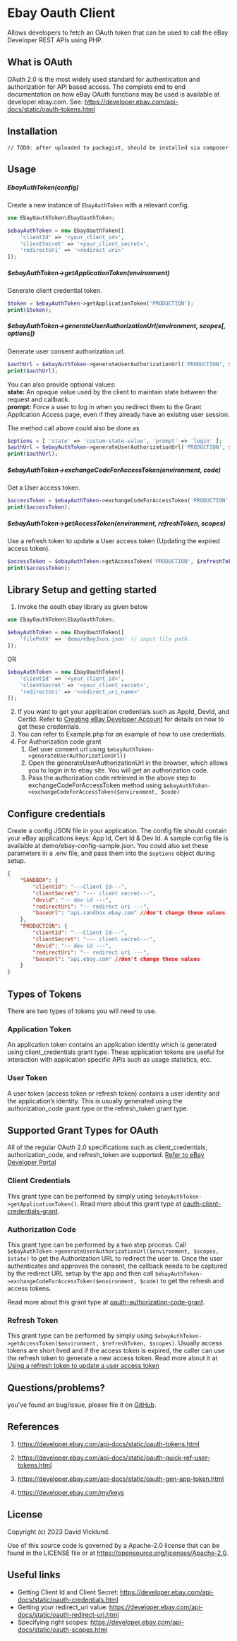 # Ebay Oauth Client

Allows developers to fetch an OAuth token that can be used to call the eBay Developer REST APIs using PHP.

## What is OAuth
OAuth 2.0 is the most widely used standard for authentication and authorization for API based access. The complete end to end documentation on how eBay OAuth functions may be used is available at developer.ebay.com. 
See: https://developer.ebay.com/api-docs/static/oauth-tokens.html

## Installation

```// TODO: after uploaded to packagist, should be installed via composer```

## Usage

##### EbayAuthToken(config)
Create a new instance of `EbayAuthToken` with a relevant config.
```php
use EbayOauthToken\EbayOauthToken;

$ebayAuthToken = new EbayOauthToken([
    'clientId' => '<your_client_id>',
    'clientSecret' => '<your_client_secret>',
    'redirectUri' => '<redirect uri>'
]);
```

##### $ebayAuthToken->getApplicationToken(environment)
Generate client credential token.
```php
$token = $ebayAuthToken->getApplicationToken('PRODUCTION');
print($token);
```

##### $ebayAuthToken->generateUserAuthorizationUrl(environment, scopes[, options])
Generate user consent authorization url.
```php
$authUrl = $ebayAuthToken->generateUserAuthorizationUrl('PRODUCTION', $scopes);
print($authUrl);
```

You can also provide optional values:\
**state:** An opaque value used by the client to maintain state between the request and callback.\
**prompt:** Force a user to log in when you redirect them to the Grant Application Access page, even if they already have an existing user session.

The method call above could also be done as
```php
$options = [ 'state' => 'custom-state-value', 'prompt' => 'login' ];
$authUrl = $ebayAuthToken->generateUserAuthorizationUrl('PRODUCTION', $scopes, $options);
print($authUrl);
```

##### $ebayAuthToken->exchangeCodeForAccessToken(environment, code)
Get a User access token.
```php
$accessToken = $ebayAuthToken->exchangeCodeForAccessToken('PRODUCTION', $code);
print($accessToken);
```

##### $ebayAuthToken->getAccessToken(environment, refreshToken, scopes)
Use a refresh token to update a User access token (Updating the expired access token).
```php
$accessToken = $ebayAuthToken->getAccessToken('PRODUCTION', $refreshToken, $scopes);
print($accessToken);
```

## Library Setup and getting started

1. Invoke the oauth ebay library as given below
```php
use EbayOauthToken\EbayOauthToken;

$ebayAuthToken = new EbayOauthToken([
    'filePath' => 'demo/eBayJson.json' // input file path.
]);
```
OR
```php
$ebayAuthToken = new EbayOauthToken([
    'clientId' => '<your_client_id>',
    'clientSecret' => '<your_client_secret>',
    'redirectUri' => '<redirect_uri_name>'
]);
```
2. If you want to get your application credentials such as AppId, DevId, and CertId. Refer to [Creating eBay Developer Account](https://developer.ebay.com/api-docs/static/creating-edp-account.html) for details on how to get these credentials.
3. You can refer to Example.php for an example of how to use credentials.
4. For Authorization code grant
    1. Get user consent url using ```$ebayAuthToken->generateUserAuthorizationUrl()```
    2. Open the generateUserAuthorizationUrl in the browser, which allows you to login in to ebay site. You will get an authorization code.
    3. Pass the authorization code retrieved in the above step to exchangeCodeForAccessToken method using ```$ebayAuthToken->exchangeCodeForAccessToken($environment, $code)```

## Configure credentials
Create a config JSON file in your application. The config file should contain your eBay applications keys: App Id, Cert Id & Dev Id. A sample config file is available at demo/ebay-config-sample.json. You could also set these parameters in a .env file, and pass them into the `$options` object during setup.

```json
{
    "SANDBOX": {
        "clientId": "---Client Id---",
        "clientSecret": "--- client secret---",
        "devid": "-- dev id ---",
        "redirectUri": "-- redirect uri ---",
        "baseUrl": "api.sandbox.ebay.com" //don't change these values
    },
    "PRODUCTION": {
        "clientId": "---Client Id---",
        "clientSecret": "--- client secret---",
        "devid": "-- dev id ---",
        "redirectUri": "-- redirect uri ---",
        "baseUrl": "api.ebay.com" //don't change these values
    }
}
```

## Types of Tokens
There are two types of tokens you will need to use.

### Application Token
An application token contains an application identity which is generated using client_credentials grant type. These application tokens are useful for interaction with application specific APIs such as usage statistics, etc.
### User Token
A user token (access token or refresh token) contains a user identity and the application’s identity. This is usually generated using the authorization_code grant type or the refresh_token grant type.

## Supported Grant Types for OAuth
All of the regular OAuth 2.0 specifications such as client_credentials, authorization_code, and refresh_token are supported. [Refer to eBay Developer Portal](https://developer.ebay.com/api-docs/static/oauth-tokens.html)

### Client Credentials
This grant type can be performed by simply using ```$ebayAuthToken->getApplicationToken()```. Read more about this grant type at [oauth-client-credentials-grant](https://developer.ebay.com/api-docs/static/oauth-client-credentials-grant.html).

### Authorization Code

This grant type can be performed by a two step process. Call ```$ebayAuthToken->generateUserAuthorizationUrl($environment, $scopes, $state)``` to get the Authorization URL to redirect the user to. Once the user authenticates and approves the consent, the callback needs to be captured by the redirect URL setup by the app and then call ```$ebayAuthToken->exchangeCodeForAccessToken($environment, $code)``` to get the refresh and access tokens.

Read more about this grant type at [oauth-authorization-code-grant](https://developer.ebay.com/api-docs/static/oauth-authorization-code-grant.html).

### Refresh Token

This grant type can be performed by simply using ```$ebayAuthToken->getAccessToken($environment, $refreshToken, $scopes)```. Usually access tokens are short lived and if the access token is expired, the caller can use the refresh token to generate a new access token. Read more about it at [Using a refresh token to update a user access token](https://developer.ebay.com/api-docs/static/oauth-auth-code-grant-request.html)

## Questions/problems?
you've found an bug/issue, please file it on [GitHub](https://github.com/dvicklund/ebay-oauth-php-client/issues).

## References

1. https://developer.ebay.com/api-docs/static/oauth-tokens.html

2. https://developer.ebay.com/api-docs/static/oauth-quick-ref-user-tokens.html

3. https://developer.ebay.com/api-docs/static/oauth-gen-app-token.html

4. https://developer.ebay.com/my/keys

## License 
Copyright (c) 2023 David Vicklund.

Use of this source code is governed by a Apache-2.0 license that can be found in the LICENSE file or at https://opensource.org/licenses/Apache-2.0.

## Useful links

* Getting Client Id and Client Secret: https://developer.ebay.com/api-docs/static/oauth-credentials.html
* Getting your redirect_uri value: https://developer.ebay.com/api-docs/static/oauth-redirect-uri.html
* Specifying right scopes: https://developer.ebay.com/api-docs/static/oauth-scopes.html

